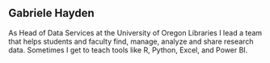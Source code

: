 ## Gabriele Hayden
As Head of Data Services at the University of Oregon Libraries I lead a team that helps students and faculty find, manage, analyze and share research data. Sometimes I get to teach tools like R, Python, Excel, and Power BI.

<!--
**gabrielesh/gabrielesh** is a ✨ _special_ ✨ repository because its `README.md` (this file) appears on your GitHub profile.

Here are some ideas to get you started:

- 🔭 I’m currently working on ...
- 🌱 I’m currently learning ...
- 👯 I’m looking to collaborate on ...
- 🤔 I’m looking for help with ...
- 💬 Ask me about ...
- 📫 How to reach me: ...
- 😄 Pronouns: ...
- ⚡ Fun fact: ...
-->
